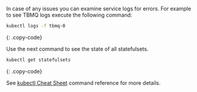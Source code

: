 In case of any issues you can examine service logs for errors. For example to see TBMQ logs execute the following command:

```bash
kubectl logs -f tbmq-0
```
{: .copy-code}

Use the next command to see the state of all statefulsets.
```bash
kubectl get statefulsets
```
{: .copy-code}

See [kubectl Cheat Sheet](https://kubernetes.io/docs/reference/kubectl/cheatsheet/) command reference for more details.

